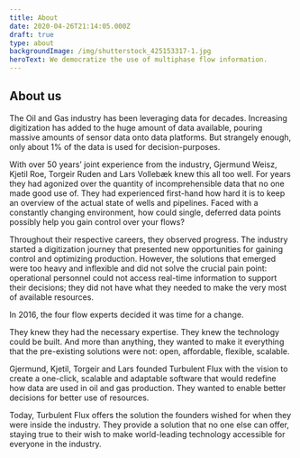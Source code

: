 ```yaml
---
title: About
date: 2020-04-26T21:14:05.000Z
draft: true
type: about
backgroundImage: /img/shutterstock_425153317-1.jpg
heroText: We democratize the use of multiphase flow information.
---
```


## About us ##
The Oil and Gas industry has been leveraging data for decades. Increasing digitization has added to the huge amount of data available, pouring massive amounts of sensor data onto data platforms. But strangely enough, only about 1% of the data is used for decision-purposes.

With over 50 years’ joint experience from the industry, Gjermund Weisz, Kjetil Roe, Torgeir Ruden and Lars Vollebæk knew this all too well. For years they had agonized over the quantity of incomprehensible data that no one made good use of. They had experienced first-hand how hard it is to keep an overview of the actual state of wells and pipelines. Faced with a constantly changing environment, how could single, deferred data points possibly help you gain control over your flows?

Throughout their respective careers, they observed progress. The industry started a digitization journey that presented new opportunities for gaining control and optimizing production. However, the solutions that emerged were too heavy and inflexible and did not solve the crucial pain point: operational personnel could not access real-time information to support their decisions; they did not have what they needed to make the very most of available resources.

In 2016, the four flow experts decided it was time for a change.

They knew they had the necessary expertise. They knew the technology could be built. And more than anything, they wanted to make it everything that the pre-existing solutions were not: open, affordable, flexible, scalable.

Gjermund, Kjetil, Torgeir and Lars founded Turbulent Flux with the vision to create a one-click, scalable and adaptable software that would redefine how data are used in oil and gas production. They wanted to enable better decisions for better use of resources.

Today, Turbulent Flux offers the solution the founders wished for when they were inside the industry. They provide a solution that no one else can offer, staying true to their wish to make world-leading technology accessible for everyone in the industry.
